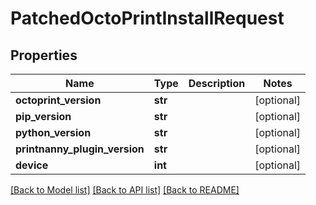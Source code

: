 # PatchedOctoPrintInstallRequest


## Properties
Name | Type | Description | Notes
------------ | ------------- | ------------- | -------------
**octoprint_version** | **str** |  | [optional] 
**pip_version** | **str** |  | [optional] 
**python_version** | **str** |  | [optional] 
**printnanny_plugin_version** | **str** |  | [optional] 
**device** | **int** |  | [optional] 

[[Back to Model list]](../README.md#documentation-for-models) [[Back to API list]](../README.md#documentation-for-api-endpoints) [[Back to README]](../README.md)



